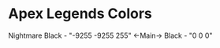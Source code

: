 # Apex Legends Colors
  Nightmare Black -   "-9255 -9255 255"           <-Main->
  Black           -   "0 0 0"
